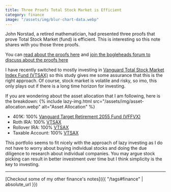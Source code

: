 ```yaml
---
title: Three Proofs Total Stock Market is Efficient
category: finance
image: "/assets/img/blur-chart-data.webp"
---
```


John Norstad, a retired mathematician, had presented three proofs that prove Total Stock Market (fund) is efficient. This is interesting so this note shares with you those three proofs.
<!--more-->

You can [read about the proofs here](https://web.archive.org/web/20170628202816/http://www.norstad.org/finance/tsmproofs.pdf) and  [join the bogleheads forum to discuss about the proofs here](https://www.bogleheads.org/forum/viewtopic.php?f=10&t=286828)

I have recently switched to mostly investing in [Vanguard Total Stock Market Index Fund (VTSAX)](https://investor.vanguard.com/mutual-funds/profile/vtsax) so this study gives me some assurance that this is the right approach. Of course, stock market is volatile and risky, so imo, this only plays out if there is a long time horizon for investing.

If you are wondering about the asset allocation that I am following, here is the breakdown:
{% include lazy-img.html src="/assets/img/asset-allocation.webp" alt="Asset Allocation" %}
* 401K: 100% [Vanguard Target Retirement 2055 Fund (VFFVX)](https://investor.vanguard.com/mutual-funds/profile/VFFVX)
* Roth IRA:  100% [VTSAX](https://investor.vanguard.com/mutual-funds/profile/vtsax)
* Rollover IRA:  100% [VTSAX](https://investor.vanguard.com/mutual-funds/profile/vtsax)
* Taxable Account:  100% [VTSAX](https://investor.vanguard.com/mutual-funds/profile/vtsax)

This portfolio seems to fit nicely with the approach of lazy investing as I do not have to worry about buying individual stocks and doing the due diligence to research about individual companies. You may argue stock picking can result in better investment over time but I think simplicity is the key to investing.

<hr>

[Checkout some of my other finance's notes]({{ "/tags#finance" | absolute_url }})